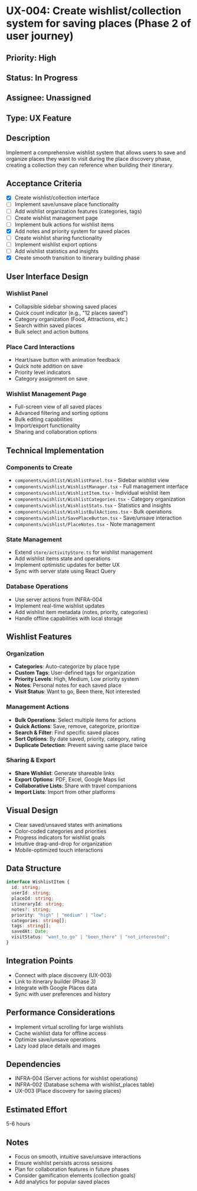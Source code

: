 # UX-004: Create wishlist/collection system for saving places (Phase 2 of user journey)

## Priority: High

## Status: In Progress

## Assignee: Unassigned

## Type: UX Feature

## Description

Implement a comprehensive wishlist system that allows users to save and organize places they want to visit during the place discovery phase, creating a collection they can reference when building their itinerary.

## Acceptance Criteria

- [x] Create wishlist/collection interface
- [ ] Implement save/unsave place functionality
- [ ] Add wishlist organization features (categories, tags)
- [ ] Create wishlist management page
- [ ] Implement bulk actions for wishlist items
- [x] Add notes and priority system for saved places
- [ ] Create wishlist sharing functionality
- [ ] Implement wishlist export options
- [ ] Add wishlist statistics and insights
- [x] Create smooth transition to itinerary building phase

## User Interface Design

### Wishlist Panel

- Collapsible sidebar showing saved places
- Quick count indicator (e.g., "12 places saved")
- Category organization (Food, Attractions, etc.)
- Search within saved places
- Bulk select and action buttons

### Place Card Interactions

- Heart/save button with animation feedback
- Quick note addition on save
- Priority level indicators
- Category assignment on save

### Wishlist Management Page

- Full-screen view of all saved places
- Advanced filtering and sorting options
- Bulk editing capabilities
- Import/export functionality
- Sharing and collaboration options

## Technical Implementation

### Components to Create

- `components/wishlist/WishlistPanel.tsx` - Sidebar wishlist view
- `components/wishlist/WishlistManager.tsx` - Full management interface
- `components/wishlist/WishlistItem.tsx` - Individual wishlist item
- `components/wishlist/WishlistCategories.tsx` - Category organization
- `components/wishlist/WishlistStats.tsx` - Statistics and insights
- `components/wishlist/WishlistBulkActions.tsx` - Bulk operations
- `components/wishlist/SavePlaceButton.tsx` - Save/unsave interaction
- `components/wishlist/PlaceNotes.tsx` - Note management

### State Management

- Extend `store/activityStore.ts` for wishlist management
- Add wishlist items state and operations
- Implement optimistic updates for better UX
- Sync with server state using React Query

### Database Operations

- Use server actions from INFRA-004
- Implement real-time wishlist updates
- Add wishlist item metadata (notes, priority, categories)
- Handle offline capabilities with local storage

## Wishlist Features

### Organization

- **Categories**: Auto-categorize by place type
- **Custom Tags**: User-defined tags for organization
- **Priority Levels**: High, Medium, Low priority system
- **Notes**: Personal notes for each saved place
- **Visit Status**: Want to go, Been there, Not interested

### Management Actions

- **Bulk Operations**: Select multiple items for actions
- **Quick Actions**: Save, remove, categorize, prioritize
- **Search & Filter**: Find specific saved places
- **Sort Options**: By date saved, priority, category, rating
- **Duplicate Detection**: Prevent saving same place twice

### Sharing & Export

- **Share Wishlist**: Generate shareable links
- **Export Options**: PDF, Excel, Google Maps list
- **Collaborative Lists**: Share with travel companions
- **Import Lists**: Import from other platforms

## Visual Design

- Clear saved/unsaved states with animations
- Color-coded categories and priorities
- Progress indicators for wishlist goals
- Intuitive drag-and-drop for organization
- Mobile-optimized touch interactions

## Data Structure

```typescript
interface WishlistItem {
  id: string;
  userId: string;
  placeId: string;
  itineraryId: string;
  notes?: string;
  priority: "high" | "medium" | "low";
  categories: string[];
  tags: string[];
  savedAt: Date;
  visitStatus: "want_to_go" | "been_there" | "not_interested";
}
```

## Integration Points

- Connect with place discovery (UX-003)
- Link to itinerary builder (Phase 3)
- Integrate with Google Places data
- Sync with user preferences and history

## Performance Considerations

- Implement virtual scrolling for large wishlists
- Cache wishlist data for offline access
- Optimize save/unsave operations
- Lazy load place details and images

## Dependencies

- INFRA-004 (Server actions for wishlist operations)
- INFRA-002 (Database schema with wishlist_places table)
- UX-003 (Place discovery for saving places)

## Estimated Effort

5-6 hours

## Notes

- Focus on smooth, intuitive save/unsave interactions
- Ensure wishlist persists across sessions
- Plan for collaboration features in future phases
- Consider gamification elements (collection goals)
- Add analytics for popular saved places
